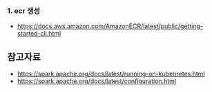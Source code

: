 
### 1. ecr 생성 ###

 * https://docs.aws.amazon.com/AmazonECR/latest/public/getting-started-cli.html



## 참고자료 ##

*  https://spark.apache.org/docs/latest/running-on-kubernetes.html
*  https://spark.apache.org/docs/latest/configuration.html
